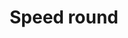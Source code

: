 ---
posted: true
guid: "13C22F0A-33F6-494A-9070-4E12F449529E"
title: "Speed round"
subtitle: ""
description: "In episode 45, the team talks about the latest developments in the crypto world and the implications of the justice department seizing 500k from North Korean ransomware actors. Get ready for a fast-paced episode!"
pubDate: "Tue, 11 Oct 2022 18:00:00 -0500"
itunes-explicit: "no"
itunes-episode: 45
itunes-episodeType: full

# More info
youtube-full: https://youtu.be/jiao68UhZ4g
discussion: https://twitter.com/fulldecent/status/1579971401238605826

# Timeline
timeline:
  - seconds: 47
    title: Baseball drop
  - seconds: 122
    title: It's an organizational issue
  - seconds: 219
    title: Speed round, first time
  - seconds: 270
    title: Random drops blog post
  - seconds: 317
    title: Batch ETH tool
  - seconds: 386
    title: Moar EIPS?
  - seconds: 486
    title: The new web3signals newsletter
  - seconds: 652
    title: Google + Coinbase announcement
  - seconds: 909
    title: Phygitals demo


# File information
enclosure-url: "https://media.phor.net/csh/2022-10-11-episode-45.m4a"
enclosure-length: 24832546
enclosure-type: "audio/x-m4a"
itunes-duration: 1156

# CSH information
badges: []
---